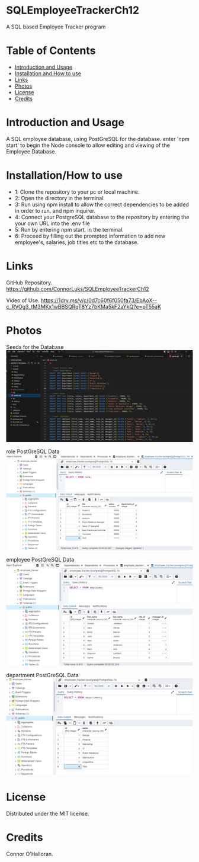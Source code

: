 # SQLEmployeeTrackerCh12
A SQL based Employee Tracker program

# Table of Contents
- [Introduction and Usage](#introduction_and_usage)
- [Installation and How to use](#installation_and_how_to_use)
- [Links](#links)
- [Photos](#photos)
- [License](#license)
- [Credits](#credits)

# Introduction and Usage
A SQL employee database, using PostGreSQL for the database. enter 'npm start' to begin the Node console to allow editing and viewing of the Employee Database.

# Installation/How to use
- 1: Clone the repository to your pc or local machine.
- 2: Open the directory in the terminal.
- 3: Run using npm install to allow the correct dependencies to be added in order to run. and npm inquirer.
- 4: Connect your PostgreSQL database to the repository by entering the your own URL into the .env file
- 5: Run by entering npm start, in the terminal.
- 6: Proceed by filling out the prompted information to add new employee's, salaries, job titles etc to the database.

# Links
GitHub Repository.
https://github.com/ConnorLuks/SQLEmployeeTrackerCh12

Video of Use.
https://1drv.ms/v/c/0d7c60f6f050fa73/EbAoX--c_RVOg3_tM3MKx1wBBSQRqT8Yz7bKMa5kF2aYkQ?e=pT55aK

# Photos
Seeds for the Database
![alt text](c12p1.png)

role PostGreSQL Data
![alt text](c12p2.png)

employee PostGreSQL Data
![alt text](c12p3.png)

department PostGreSQL Data
![alt text](c12p4.png)

# License
Distributed under the MIT license.

# Credits
Connor O'Halloran.